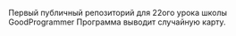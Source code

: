 Первый публичный репозиторий для 22ого урока школы GoodProgrammer
Программа выводит случайную карту.
